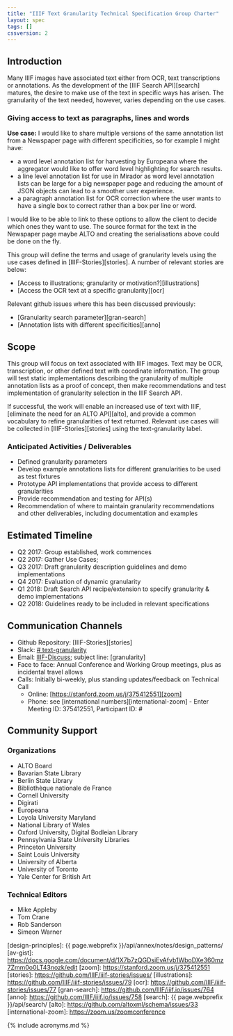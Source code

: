 ```yaml
---
title: "IIIF Text Granularity Technical Specification Group Charter"
layout: spec
tags: []
cssversion: 2
---
```



## Introduction

Many IIIF images have associated text either from OCR, text transcriptions or annotations. As the development of the [IIIF Search API][search] matures, the desire to make use of the text in specific ways has arisen. The granularity of the text needed, however, varies depending on the use cases.

### Giving access to text as paragraphs, lines and words

**Use case:** I would like to share multiple versions of the same annotation list from a Newspaper page with different specificities, so for example I might have:

* a word level annotation list for harvesting by Europeana where the aggregator would like to offer word level highlighting for search results.
* a line level annotation list for use in Mirador as word level annotation lists can be large for a big newspaper page and reducing the amount of JSON objects can lead to a smoother user experience.
* a paragraph annotation list for OCR correction where the user wants to have a single box to correct rather than a box per line or word.

I would like to be able to link to these options to allow the client to decide which ones they want to use. The source format for the text in the Newspaper page maybe ALTO and creating the serialisations above could be done on the fly.

This group will define the terms and usage of granularity levels using the use cases defined in [IIIF-Stories][stories]. A number of relevant stories are below:

* [Access to illustrations; granularity or motivation?][illustrations]
* [Access the OCR text at a specific granularity][ocr]

Relevant github issues where this has been discussed previously:

* [Granularity search parameter][gran-search]
* [Annotation lists with different specificities][anno]

## Scope

This group will focus on text associated with IIIF images. Text may be OCR, transcription, or other defined text with coordinate information. The group will test static implementations describing the granularity of multiple annotation lists as a proof of concept, then make recommendations and test implementation of granularity selection in the IIIF Search API.

If successful, the work will enable an increased use of text with IIIF, [eliminate the need for an ALTO API][alto], and provide a common vocabulary to refine granularities of text returned.
Relevant use cases will be collected in [IIIF-Stories][stories] using the text-granularity label.

### Anticipated Activities / Deliverables

* Defined granularity parameters
* Develop example annotations lists for different granularities to be used as test fixtures
* Prototype API implementations that provide access to different granularities
* Provide recommendation and testing for API(s)
* Recommendation of where to maintain granularity recommendations and other deliverables, including documentation and examples

## Estimated Timeline

* Q2 2017: Group established, work commences
* Q2 2017: Gather Use Cases;
* Q3 2017: Draft granularity description guidelines and demo implementations
* Q4 2017: Evaluation of dynamic granularity
* Q1 2018: Draft Search API recipe/extension to specify granularity & demo implementations
* Q2 2018: Guidelines ready to be included in relevant specifications

## Communication Channels

* Github Repository: [IIIF-Stories][stories]
* Slack: [# text-granularity][text-slack]
* Email: [IIIF-Discuss][iiif-discuss]; subject line: \[granularity\]
* Face to face: Annual Conference and Working Group meetings, plus as incidental travel allows
* Calls: Initially bi-weekly, plus standing updates/feedback on Technical Call
    * Online: [https://stanford.zoom.us/j/375412551][zoom]
    * Phone: see [international numbers][international-zoom] - Enter Meeting ID: 375412551, Participant ID: #

## Community Support

### Organizations

* ALTO Board
* Bavarian State Library
* Berlin State Library
* Bibliothèque nationale de France
* Cornell University
* Digirati
* Europeana
* Loyola University Maryland
* National Library of Wales
* Oxford University, Digital Bodleian Library
* Pennsylvania State University Libraries
* Princeton University
* Saint Louis University
* University of Alberta
* University of Toronto
* Yale Center for British Art

### Technical Editors

* Mike Appleby
* Tom Crane
* Rob Sanderson
* Simeon Warner


[text-slack]: https://iiif.slack.com/messages/text-granularity/details/
[iiif-discuss]: https://groups.google.com/forum/#!forum/iiif-discuss
[design-principles]: {{ page.webprefix }}/api/annex/notes/design_patterns/
[av-gist]: https://docs.google.com/document/d/1X7b7zQGDsiEvAfvb1WboDXe360mz7Zmm0o0LT43nozk/edit
[zoom]: https://stanford.zoom.us/j/375412551
[stories]: https://github.com/IIIF/iiif-stories/issues/
[illustrations]: https://github.com/IIIF/iiif-stories/issues/79
[ocr]: https://github.com/IIIF/iiif-stories/issues/77
[gran-search]: https://github.com/IIIF/iiif.io/issues/764
[anno]: https://github.com/IIIF/iiif.io/issues/758
[search]: {{ page.webprefix }}/api/search/
[alto]: https://github.com/altoxml/schema/issues/33
[international-zoom]: https://zoom.us/zoomconference

{% include acronyms.md %}
